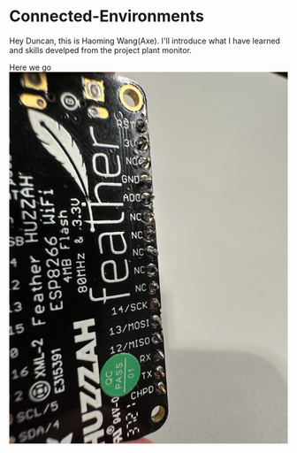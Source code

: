 # Connected-Environments
Hey Duncan, this is Haoming Wang(Axe). I'll introduce what I have learned and skills develped from the project plant monitor.

Here we go
![soldering](/pictures/soldering.jpg)
